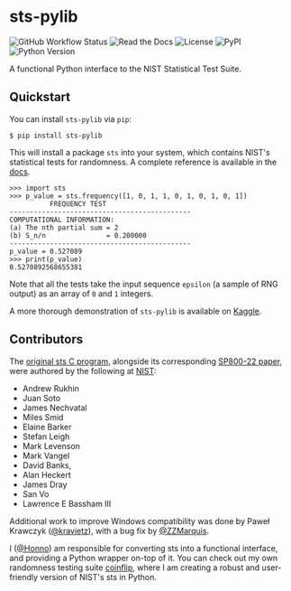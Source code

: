 # sts-pylib

![GitHub Workflow Status](https://img.shields.io/github/workflow/status/Honno/sts-pylib/Test%20package)
![Read the Docs](https://img.shields.io/readthedocs/sts-pylib)
![License](https://img.shields.io/badge/license-public%20domain-informational)
![PyPI](https://img.shields.io/pypi/v/sts-pylib)
![Python Version](https://img.shields.io/badge/python-3.6%2B-informational)

A functional Python interface to the NIST Statistical Test Suite.

## Quickstart

You can install `sts-pylib` via `pip`:

```console
$ pip install sts-pylib
```

This will install a package `sts` into your system,
which contains NIST's statistical tests for randomness.
A complete reference is available in the [docs](https://sts-pylib.readthedocs.io/en/latest/).

```pycon
>>> import sts
>>> p_value = sts.frequency([1, 0, 1, 1, 0, 1, 0, 1, 0, 1])
	      FREQUENCY TEST
---------------------------------------------
COMPUTATIONAL INFORMATION:
(a) The nth partial sum = 2
(b) S_n/n               = 0.200000
---------------------------------------------
p_value = 0.527089
>>> print(p_value)
0.5270892568655381
```

Note that all the tests take the input sequence `epsilon`
(a sample of RNG output)
as an array of `0` and `1` integers.

A more thorough demonstration of `sts-pylib` is available on
[Kaggle](https://www.kaggle.com/justhonno/overly-simplistic-randomness-testing-demo).

## Contributors

The [original sts C program](https://csrc.nist.gov/Projects/Random-Bit-Generation/Documentation-and-Software),
alongside its corresponding [SP800-22 paper](https://csrc.nist.gov/publications/detail/sp/800-22/rev-1a/final),
were authored by the following at [NIST](https://www.nist.gov/):

* Andrew Rukhin
* Juan Soto
* James Nechvatal
* Miles Smid
* Elaine Barker
* Stefan Leigh
* Mark Levenson
* Mark Vangel
* David Banks,
* Alan Heckert
* James Dray
* San Vo
* Lawrence E Bassham III

Additional work to improve Windows compatibility was done by
Paweł Krawczyk ([@kravietz](https://github.com/kravietz)),
with a bug fix by [@ZZMarquis](https://github.com/ZZMarquis).

I ([@Honno](https://github.com/Honno)) am responsible for
converting sts into a functional interface,
and providing a Python wrapper on-top of it.
You can check out my own randomness testing suite [coinflip](https://github.com/Honno/coinflip/),
where I am creating a robust and user-friendly
version of NIST's sts in Python.
